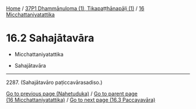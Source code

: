 
[Home](/) / [37P1 Dhammānuloma (1), Tikapaṭṭhānapāḷi (1)](...md) / [16 Micchattaniyatattika](../37P1/16.md)

# 16.2 Sahajātavāra

* Micchattaniyatattika

* Sahajātavāra

---

2287\. (Sahajātavāro paṭiccavārasadiso.)



[Go to previous page (Nahetuduka)](16.1/16.1.4/Nahetuduka.md) / [Go to parent page (16 Micchattaniyatattika)](../37P1/16.md) / [Go to next page (16.3 Paccayavāra)](16.3.md)



